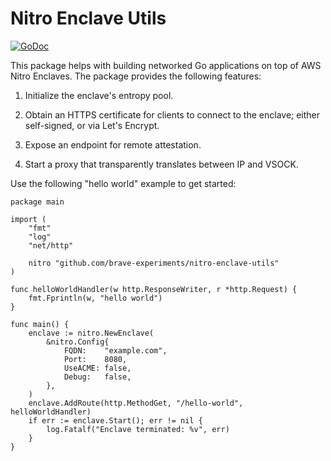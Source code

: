 # Nitro Enclave Utils

[![GoDoc](https://pkg.go.dev/badge/github.com/brave-experiments/nitro-enclave-utils?utm_source=godoc)](https://pkg.go.dev/github.com/brave-experiments/nitro-enclave-utils)

This package helps with building networked Go applications on top of AWS Nitro
Enclaves.  The package provides the following features:

1. Initialize the enclave's entropy pool.

2. Obtain an HTTPS certificate for clients to connect to the enclave; either
   self-signed, or via Let's Encrypt.

3. Expose an endpoint for remote attestation.

4. Start a proxy that transparently translates between IP and VSOCK.

Use the following "hello world" example to get started:

	package main

	import (
		"fmt"
		"log"
		"net/http"

		nitro "github.com/brave-experiments/nitro-enclave-utils"
	)

	func helloWorldHandler(w http.ResponseWriter, r *http.Request) {
		fmt.Fprintln(w, "hello world")
	}

	func main() {
		enclave := nitro.NewEnclave(
			&nitro.Config{
				FQDN:    "example.com",
				Port:    8080,
				UseACME: false,
				Debug:   false,
			},
		)
		enclave.AddRoute(http.MethodGet, "/hello-world", helloWorldHandler)
		if err := enclave.Start(); err != nil {
			log.Fatalf("Enclave terminated: %v", err)
		}
	}
